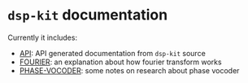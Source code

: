 # `dsp-kit` documentation

Currently it includes:

- [API](https://github.com/oramics/dsp-kit/blob/master/docs/API.md): API generated documentation from `dsp-kit` source
- [FOURIER](https://github.com/oramics/dsp-kit/blob/master/docs/FOURIER.md): an explanation about how fourier transform works
- [PHASE-VOCODER](https://github.com/oramics/dsp-kit/blob/master/docs/PHASE-VOCODER.md): some notes on research about phase vocoder
